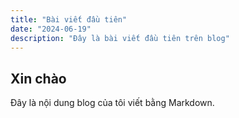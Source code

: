 ```yaml
---
title: "Bài viết đầu tiên"
date: "2024-06-19"
description: "Đây là bài viết đầu tiên trên blog"
---
```


## Xin chào

Đây là nội dung blog của tôi viết bằng Markdown.
